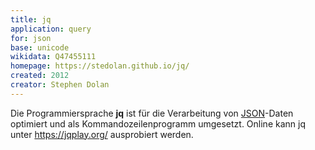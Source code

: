 ```yaml
---
title: jq
application: query
for: json
base: unicode
wikidata: Q47455111
homepage: https://stedolan.github.io/jq/
created: 2012
creator: Stephen Dolan
---
```


Die Programmiersprache **jq** ist für die Verarbeitung von [JSON](../json)-Daten optimiert und als Kommandozeilenprogramm umgesetzt. Online kann jq unter <https://jqplay.org/> ausprobiert werden.
